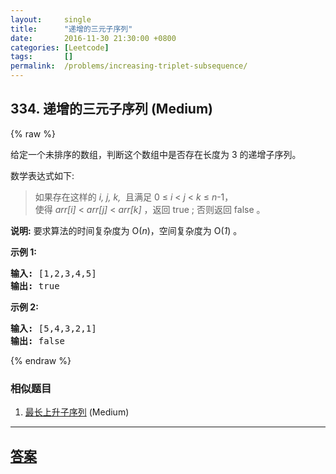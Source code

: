 ```yaml
---
layout:     single
title:      "递增的三元子序列"
date:       2016-11-30 21:30:00 +0800
categories: [Leetcode]
tags:       []
permalink:  /problems/increasing-triplet-subsequence/
---
```


## 334. 递增的三元子序列 (Medium)

{% raw %}

<p>给定一个未排序的数组，判断这个数组中是否存在长度为 3 的递增子序列。</p>

<p>数学表达式如下:</p>

<blockquote>如果存在这样的&nbsp;<em>i, j, k,&nbsp;</em>&nbsp;且满足&nbsp;0 &le; <em>i</em> &lt; <em>j</em> &lt; <em>k</em> &le; <em>n</em>-1，<br>
使得&nbsp;<em>arr[i]</em> &lt; <em>arr[j]</em> &lt; <em>arr[k] </em>，返回 true ;&nbsp;否则返回 false 。</blockquote>

<p><strong>说明:</strong> 要求算法的时间复杂度为 O(<em>n</em>)，空间复杂度为 O(<em>1</em>) 。</p>

<p><strong>示例 1:</strong></p>

<pre><strong>输入: </strong>[1,2,3,4,5]
<strong>输出: </strong>true
</pre>

<p><strong>示例 2:</strong></p>

<pre><strong>输入: </strong>[5,4,3,2,1]
<strong>输出: </strong>false</pre>

{% endraw %}

### 相似题目
  1. [最长上升子序列](/problems/longest-increasing-subsequence) (Medium)

---

## [答案](https://github.com/openset/leetcode/tree/master/problems/increasing-triplet-subsequence)
